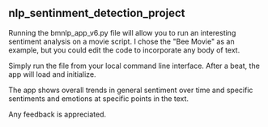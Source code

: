 ## nlp_sentinment_detection_project

Running the bmnlp_app_v6.py file will allow you to run an interesting sentiment analysis on a movie script. I chose the "Bee Movie" as an example, but you could edit the code to incorporate any body of text. 

Simply run the file from your local command line interface. After a beat, the app will load and initialize.

The app shows overall trends in general sentiment over time and specific sentiments and emotions at specific points in the text. 

Any feedback is appreciated.
